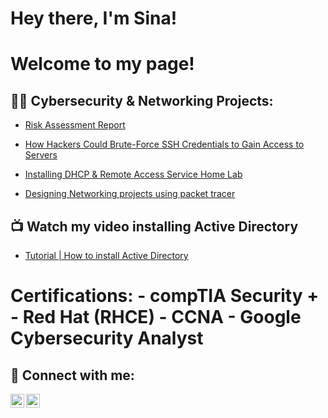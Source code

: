 <h1>Hey there, I'm Sina!
<h1>Welcome to my page!

<h2>👨‍💻 Cybersecurity & Networking Projects:</h2>

   - [Risk Assessment Report](https://github.com/sinaighani21/RiskAssessmentReport)

   - [How Hackers Could Brute-Force SSH Credentials to Gain Access to Servers](https://github.com/sinaighani21/BruteForceSSHCredentials)

   - [Installing DHCP & Remote Access Service Home Lab](https://github.com/sinaighani21/DHCP-ab)

   - [Designing Networking projects using packet tracer](https://github.com/sinaighani21/NetworkTopologyDesigns)




<h2>📺 Watch my video installing Active Directory</h2>

- [Tutorial | How to install Active Directory](https://youtu.be/9nUwH4WPf5M)


<h1>Certifications:
- compTIA Security +
- Red Hat (RHCE)
- CCNA
- Google Cybersecurity Analyst



<h2> 🤳 Connect with me:</h2>

[<img align="left" alt="SinaIghani | LinkedIn" width="22px" src="https://cdn.jsdelivr.net/npm/simple-icons@v3/icons/linkedin.svg" />][linkedin]
[<img align="left" alt="SinaIghani | Instagram" width="22px" src="https://cdn.jsdelivr.net/npm/simple-icons@v3/icons/instagram.svg" />][instagram]

[instagram]: https://www.instagram.com/sinaaaig/
[linkedin]: https://www.linkedin.com/in/sina-ighani/


